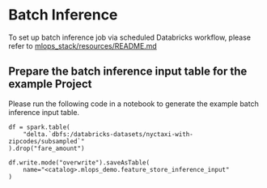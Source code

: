 # Batch Inference
To set up batch inference job via scheduled Databricks workflow, please refer to [mlops_stack/resources/README.md](../../resources/README.md)

## Prepare the batch inference input table for the example Project
Please run the following code in a notebook to generate the example batch inference input table.

```
df = spark.table(
    "delta.`dbfs:/databricks-datasets/nyctaxi-with-zipcodes/subsampled`"
).drop("fare_amount")

df.write.mode("overwrite").saveAsTable(
    name="<catalog>.mlops_demo.feature_store_inference_input"
)
```
